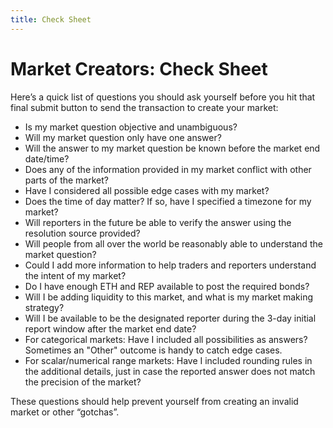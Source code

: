 ```yaml
---
title: Check Sheet
---
```

# Market Creators: Check Sheet

Here’s a quick list of questions you should ask yourself before you hit that final submit button to send the transaction to create your market:

- Is my market question objective and unambiguous?
- Will my market question only have one answer?
- Will the answer to my market question be known before the market end date/time?
- Does any of the information provided in my market conflict with other parts of the market?
- Have I considered all possible edge cases with my market?
- Does the time of day matter? If so, have I specified a timezone for my market?
- Will reporters in the future be able to verify the answer using the resolution source provided?
- Will people from all over the world be reasonably able to understand the market question?
- Could I add more information to help traders and reporters understand the intent of my market?
- Do I have enough ETH and REP available to post the required bonds?
- Will I be adding liquidity to this market, and what is my market making strategy?
- Will I be available to be the designated reporter during the 3-day initial report window after the market end date?
- For categorical markets: Have I included all possibilities as answers? Sometimes an "Other" outcome is handy to catch edge cases.
- For scalar/numerical range markets: Have I included rounding rules in the additional details, just in case the reported answer does not match the precision of the market?

These questions should help prevent yourself from creating an invalid market or other “gotchas”.

